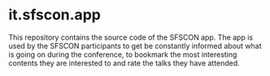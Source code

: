 # it.sfscon.app
This repository contains the source code of the SFSCON app. The app is used by the SFSCON participants to get be constantly informed about what is going on during the conference, to bookmark the most interesting contents they are interested to and rate the talks they have attended.
